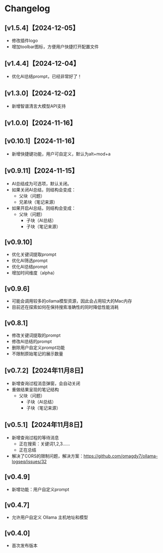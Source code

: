 # Changelog
## [v1.5.4]【2024-12-05】
- 修改插件logo
- 增加toolbar图标，方便用户快捷打开配置文件

## [v1.4.4]【2024-12-04】
- 优化AI总结prompt，已经非常好了！

## [v1.3.0]【2024-12-02】
- 新增智谱清言大模型API支持

## [v1.0.0]【2024-11-16】


## [v0.10.1]【2024-11-16】
- 新增快捷键功能，用户可自定义，默认为alt+mod+a

## [v0.9.11]【2024-11-15】
- AI总结成为可选项，默认关闭。
- 如果关闭AI总结，则结构会变成：
  - 父块（问题）
  - 兄弟块（笔记来源）
- 如果开启AI总结，则结构会变成：
  - 父块（问题）
    - 子块（AI总结）
    - 子块（笔记来源）

## [v0.9.10]
- 优化关键词提取prompt
- 优化AI筛选prompt
- 优化AI总结prompt
- 增加时间维度（alpha）

## [v0.9.6]
- 可能会调用较多的ollama模型资源，因此会占用较大的Mac内存
- 目前还在探索如何在保持搜索准确性的同时降低性能消耗

## [v0.8.1]
- 修改关键词提取的prompt
- 修改AI总结的prompt
- 删除用户自定义prompt功能
- 不限制原始笔记的展示数量

## [v0.7.2]【2024年11月8日】
- 新增查询过程消息弹窗，会自动关闭
- 重做结果呈现的笔记结构
  - 父块（问题）
    - 子块（AI总结）
    - 子块（笔记来源）

## [v0.5.1]【2024年11月8日】
- 新增查询过程的等待消息
  - 正在搜索：关键词1,2,3......
  - 正在总结
- 解决了CORS的限制问题，解决方案：https://github.com/omagdy7/ollama-logseq/issues/32

## [v0.4.9]
- 新增功能：用户自定义prompt

## [v0.4.7]
- 允许用户自定义 Ollama 主机地址和模型

## [v0.4.0]
- 首次发布版本
